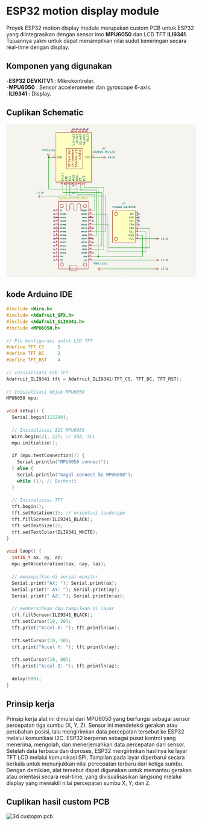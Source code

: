 # ESP32 motion display module
Proyek ESP32 motion display module merupakan custom PCB untuk ESP32 yang diintegrasikan dengan sensor imo **MPU6050** dan LCD TFT **ILI9341**. Tujuannya yakni untuk dapat menampilkan nilai sudut kemiringan secara real-time dengan display.
## Komponen yang digunakan
-**ESP32 DEVKITV1**  : Mikrokontroler.  
-**MPU6050**         : Sensor accelerometer dan gyroscope 6-axis.  
-**ILI9341**         : Display.  
## Cuplikan Schematic
![Skematik](images/schematic1.png)
## kode Arduino IDE
```cpp  
#include <Wire.h>
#include <Adafruit_GFX.h>
#include <Adafruit_ILI9341.h>
#include <MPU6050.h>

// Pin konfigurasi untuk LCD TFT
#define TFT_CS     5
#define TFT_DC     2
#define TFT_RST    4

// Inisialisasi LCD TFT
Adafruit_ILI9341 tft = Adafruit_ILI9341(TFT_CS, TFT_DC, TFT_RST);

// Inisialisasi objek MPU6050
MPU6050 mpu;

void setup() {
  Serial.begin(115200);

  // Inisialisasi I2C MPU6050
  Wire.begin(21, 22); // SDA, SCL
  mpu.initialize();

  if (mpu.testConnection()) {
    Serial.println("MPU6050 connect");
  } else {
    Serial.println("Gagal connect ke MPU6050");
    while (1); // Berhenti
  }

  // Inisialisasi TFT
  tft.begin();
  tft.setRotation(1); // orientasi landscape
  tft.fillScreen(ILI9341_BLACK);
  tft.setTextSize(2);
  tft.setTextColor(ILI9341_WHITE);
}

void loop() {
  int16_t ax, ay, az;
  mpu.getAcceleration(&ax, &ay, &az);

  // menampilkan di serial monitor
  Serial.print("AX: "); Serial.print(ax);
  Serial.print(" AY: "); Serial.print(ay);
  Serial.print(" AZ: "); Serial.println(az);

  // membersihkan dan tampilkan di layar
  tft.fillScreen(ILI9341_BLACK);
  tft.setCursor(10, 20);
  tft.print("Accel X: "); tft.println(ax);

  tft.setCursor(10, 50);
  tft.print("Accel Y: "); tft.println(ay);

  tft.setCursor(10, 80);
  tft.print("Accel Z: "); tft.println(az);

  delay(500);
}
```
## Prinsip kerja
Prinsip kerja alat ini dimulai dari MPU6050 yang berfungsi sebagai sensor percepatan tiga sumbu (X, Y, Z). Sensor ini mendeteksi gerakan atau perubahan posisi, lalu mengirimkan data percepatan tersebut ke ESP32 melalui komunikasi I2C.
ESP32 berperan sebagai pusat kontrol yang menerima, mengolah, dan menerjemahkan data percepatan dari sensor. Setelah data terbaca dan diproses, ESP32 mengirimkan hasilnya ke layar TFT LCD melalui komunikasi SPI. Tampilan pada layar diperbarui secara berkala untuk menunjukkan nilai percepatan terbaru dari ketiga sumbu. Dengan demikian, alat tersebut dapat digunakan untuk memantau gerakan atau orientasi secara real-time, yang divisualisasikan langsung melalui display yang mewakili nilai percepatan sumbu X, Y, dan Z.
## Cuplikan hasil custom PCB
![3d custopm pcb](custompcb.png)

